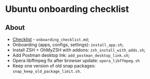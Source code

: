 # Ubuntu onboarding checklist

## About
* [Checklist](./onboarding_checklist.md) - `onboarding_checklist.md`;
* Onboarding (apps, configs, settings): `install_app.sh`;
* Install ZSH + OhMyZSH with addons: `zsh_install_with_adds.sh`;
* Add Postman desktop lnk: `add_postman_desktop_link.sh`;
* Opera libffmpeg fix after browser update: `opera_libffmpeg.sh`
* Keep one version of old snap packages: `snap_keep_old_package_limit.sh`.

